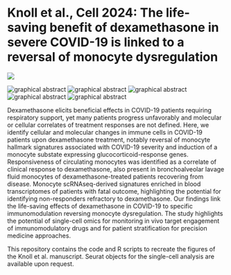 # Knoll et al., Cell 2024: The life-saving benefit of dexamethasone in severe COVID-19 is linked to a reversal of monocyte dysregulation

<img src=“https://github.com/knollr/COVID_Dexa/blob/main/Graphical_Abstract_2024.png”>

![graphical abstract](Graphical_Abstract_2024.png)
![graphical abstract](/blob/main/Graphical_Abstract_2024.png)
![graphical abstract]("Graphical_Abstract_2024.png")
![graphical abstract](COVID_Dexa/Graphical_Abstract_2024.png)
![graphical abstract](https://github.com/knollr/COVID_Dexa/Graphical_Abstract_2024.png)


Dexamethasone elicits beneficial effects in COVID-19 patients requiring respiratory support, yet many patients progress unfavorably and molecular or cellular correlates of treatment responses are not defined. Here, we identify cellular and molecular changes in immune cells in COVID-19 patients upon dexamethasone treatment, notably reversal of monocyte hallmark signatures associated with COVID-19 severity and induction of a monocyte substate expressing glucocorticoid-response genes. Responsiveness of circulating monocytes was identified as a correlate of clinical response to dexamethasone, also present in bronchoalveolar lavage fluid monocytes of dexamethasone-treated patients recovering from disease. Monocyte scRNAseq-derived signatures enriched in blood transcriptomes of patients with fatal outcome, highlighting the potential for identifying non-responders refractory to dexamethasone. Our findings link the life-saving effects of dexamethasone in COVID-19 to specific immunomodulation reversing monocyte dysregulation. The study highlights the potential of single-cell omics for monitoring in vivo target engagement of immunomodulatory drugs and for patient stratification for precision medicine approaches.


This repository contains the code and R scripts to recreate the figures of the Knoll et al. manuscript. Seurat objects for the single-cell analysis are available upon request.

